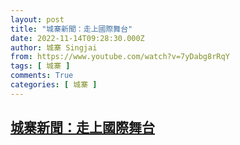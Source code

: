 ```yaml
---
layout: post
title: "城寨新聞：走上國際舞台"
date: 2022-11-14T09:28:30.000Z
author: 城寨 Singjai
from: https://www.youtube.com/watch?v=7yDabg8rRqY
tags: [ 城寨 ]
comments: True
categories: [ 城寨 ]
---
```

<!--1668418110000-->
[城寨新聞：走上國際舞台](https://www.youtube.com/watch?v=7yDabg8rRqY)
------

<div>

</div>
